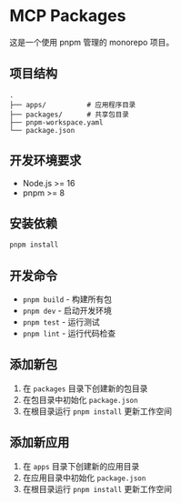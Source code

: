 # MCP Packages

这是一个使用 pnpm 管理的 monorepo 项目。

## 项目结构

```
.
├── apps/          # 应用程序目录
├── packages/      # 共享包目录
├── pnpm-workspace.yaml
└── package.json
```

## 开发环境要求

- Node.js >= 16
- pnpm >= 8

## 安装依赖

```bash
pnpm install
```

## 开发命令

- `pnpm build` - 构建所有包
- `pnpm dev` - 启动开发环境
- `pnpm test` - 运行测试
- `pnpm lint` - 运行代码检查

## 添加新包

1. 在 `packages` 目录下创建新的包目录
2. 在包目录中初始化 `package.json`
3. 在根目录运行 `pnpm install` 更新工作空间

## 添加新应用

1. 在 `apps` 目录下创建新的应用目录
2. 在应用目录中初始化 `package.json`
3. 在根目录运行 `pnpm install` 更新工作空间 